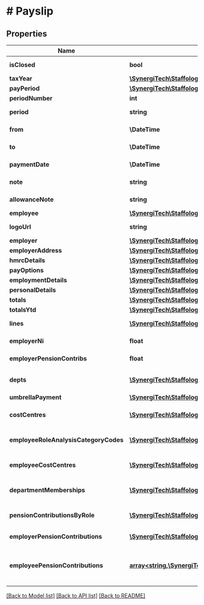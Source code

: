 # # Payslip

## Properties

Name | Type | Description | Notes
------------ | ------------- | ------------- | -------------
**isClosed** | **bool** | [readonly] Indicates if the Payrun has been finalised | [optional]
**taxYear** | [**\SynergiTech\Staffology\Model\TaxYear**](TaxYear.md) |  | [optional]
**payPeriod** | [**\SynergiTech\Staffology\Model\PayPeriods**](PayPeriods.md) |  | [optional]
**periodNumber** | **int** |  | [optional]
**period** | **string** | [readonly] A description of the period that Payslip relates to. | [optional]
**from** | **\DateTime** | [readonly] The start date of the period this Payslip covers. | [optional]
**to** | **\DateTime** | [readonly] The end date of the period this Payslip covers. | [optional]
**paymentDate** | **\DateTime** | [readonly] The date the Employee will be paid on | [optional]
**note** | **string** | [readonly] Any note that should appear on the payslip | [optional]
**allowanceNote** | **string** | [readonly] Details of remaining allowance to show on payslip | [optional]
**employee** | [**\SynergiTech\Staffology\Model\Item**](Item.md) |  | [optional]
**logoUrl** | **string** | [readonly] The Logo to include on the payslip | [optional]
**employer** | [**\SynergiTech\Staffology\Model\Item**](Item.md) |  | [optional]
**employerAddress** | [**\SynergiTech\Staffology\Model\Address**](Address.md) |  | [optional]
**hmrcDetails** | [**\SynergiTech\Staffology\Model\HmrcDetails**](HmrcDetails.md) |  | [optional]
**payOptions** | [**\SynergiTech\Staffology\Model\PayOptions**](PayOptions.md) |  | [optional]
**employmentDetails** | [**\SynergiTech\Staffology\Model\EmploymentDetails**](EmploymentDetails.md) |  | [optional]
**personalDetails** | [**\SynergiTech\Staffology\Model\PersonalDetails**](PersonalDetails.md) |  | [optional]
**totals** | [**\SynergiTech\Staffology\Model\PayRunTotals**](PayRunTotals.md) |  | [optional]
**totalsYtd** | [**\SynergiTech\Staffology\Model\PayRunTotals**](PayRunTotals.md) |  | [optional]
**lines** | [**\SynergiTech\Staffology\Model\PayslipLine[]**](PayslipLine.md) | [readonly] The lines to display on the Payslip | [optional]
**employerNi** | **float** | [readonly] The Employer NI Contribution amount | [optional]
**employerPensionContribs** | **float** | [readonly] The Employer Pension Contribution Amount | [optional]
**depts** | [**\SynergiTech\Staffology\Model\StringDecimalKeyValuePair[]**](StringDecimalKeyValuePair.md) | The employees Department Membership(s) at the time the payrun was finalised | [optional]
**umbrellaPayment** | [**\SynergiTech\Staffology\Model\UmbrellaPayment**](UmbrellaPayment.md) |  | [optional]
**costCentres** | [**\SynergiTech\Staffology\Model\StringDecimalKeyValuePair[]**](StringDecimalKeyValuePair.md) | The employees Cost Centre Membership(s) only populated when creating journals | [optional]
**employeeRoleAnalysisCategoryCodes** | [**\SynergiTech\Staffology\Model\EmployeeRoleAnalysisCategoryCode[]**](EmployeeRoleAnalysisCategoryCode.md) | The EmployeeRoleAnalysisCategoryCodes only populated when creating journals | [optional]
**employeeCostCentres** | [**\SynergiTech\Staffology\Model\EmployeeCostCentre[]**](EmployeeCostCentre.md) | The Employee Cost Centre Membership(s) by role only populated when creating journals | [optional]
**departmentMemberships** | [**\SynergiTech\Staffology\Model\DepartmentMembership[]**](DepartmentMembership.md) | The Employee Department Membership(s) by role only populated when creating journals | [optional]
**pensionContributionsByRole** | [**\SynergiTech\Staffology\Model\Item[]**](Item.md) | The Pension Employer contribution by role only populated when creating journals | [optional]
**employerPensionContributions** | [**\SynergiTech\Staffology\Model\EmployerPensionContribution[]**](EmployerPensionContribution.md) | [readonly] The list of Employer Pension Contribution(s) | [optional]
**employeePensionContributions** | [**array<string,\SynergiTech\Staffology\Model\DecimalDecimalBooleanPensionRuleValueTuple>**](DecimalDecimalBooleanPensionRuleValueTuple.md) | Dictionary of Pension Contributions(s) Keyed on PensionId containing Employee Pension and AVC Contribution(s) Bfd, AVC indicator and pension rule | [optional]

[[Back to Model list]](../../README.md#models) [[Back to API list]](../../README.md#endpoints) [[Back to README]](../../README.md)
